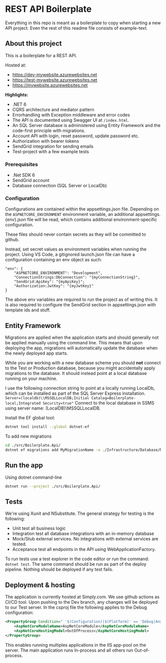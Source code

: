 # REST API Boilerplate

Everything in this repo is meant as a boilerplate to copy when starting a new API project. Even the rest of this readme file consists of example-text.

## About this project

This is a boilerplate for a REST API.

Hosted at:

- https://dev-mywebsite.azurewebsites.net
- https://test-mywebsite.azurewebsites.net
- https://mywebsite.azurewebsites.net

**Highlights:**

- .NET 6
- CQRS architecture and mediator pattern
- Errorhandling with Exception middleware and error codes
- The API is documented using Swagger UI at `/index.html`.
- An SQL Server database is administered using Entity Framework and the code-first principle with migrations.
- Account API with login, reset password, update password etc.
- Authorization with bearer tokens
- SendGrid integration for sending emails
- Test-project with a few example tests

### Prerequisites
- .Net SDK 6
- SendGrid account
- Database connection (SQL Server or LocalDb)

### Configuration
Configurations are contained within the appsettings.json file.
Depending on the `ASPNETCORE_ENVIRONMENT` environment variable, an additional appsettings.{env}.json file will be read, which contains additional environment-specific configuration.

These files should never contain secrets as they will be committed to github.

Instead, set secret values as environment variables when running the project.
Using VS Code, a gitignored launch.json file can have a configuration containing an env object as such:
```
"env": {
    "ASPNETCORE_ENVIRONMENT": "Development",
    "ConnectionStrings:DbConnection": "{myConnectionString}",
    "SendGrid:ApiKey": "{myApiKey}";
    "Authorization:JwtKey": "{myJwtKey}"
}
```

The above env variables are required to run the project as of writing this.
It is also required to configure the SendGrid section in appsettings.json with template ids and stuff.

## Entity Framework
Migrations are applied when the application starts and should generally not be applied manually using the command line.
This means that upon deploying the app, migrations will automatically update the database when the newly deployed app starts.

While you are working with a new database scheme you should **not** connect to the Test or Production database,
because you might accidentally apply migrations to the database.
It should instead point at a local database running on your machine.

I use the following connection string to point at a locally running LocalDb, which can be installed as part of the SQL Server Express installation. `Server=(localdb)\\MSSQLLocalDB;Initial Catalog=Boilerplate-local;Integrated Security=true"`
Connect to the local database in SSMS using server name: (LocalDB)\MSSQLLocalDB.

Install the EF global tool:
```sh
dotnet tool install --global dotnet-ef
```

To add new migrations

```sh
cd ./src/Boilerplate.Api/
dotnet ef migrations add MyMigrationName -o ./Infrastructure/Database/Migrations
```

## Run the app

Using dotnet command-line

```sh
dotnet run --project ./src/Boilerplate.Api/
```

## Tests

We're using Xunit and NSubstitute.
The general strategy for testing is the following:

- Unit test all business logic
- Integration test all database integrations with an in-memory database
- Mock/Stub external services. No integrations with external services are tested.
- Acceptance test all endpoints in the API using WebApplicationFactory.

To run tests use a test explorer in the code editor or run the command: `dotnet test`.
The same command should be run as part of the deploy pipeline. Nothing should be deployed if any test fails.

## Deployment & hosting

The application is currently hosted at Simply.com.
We use github actions as CI/CD tool. Upon pushing to the Dev branch, any changes will be deployed to our Test server.
In the csproj file the following applies to the Debug configuration:

```xml
<PropertyGroup Condition=" '$(Configuration)|$(Platform)' == 'Debug|AnyCPU' ">
    <AspNetCoreModuleName>AspNetCoreModule</AspNetCoreModuleName>
    <AspNetCoreHostingModel>OutOfProcess</AspNetCoreHostingModel>
</PropertyGroup>
```

This enables running multiples applications in the IIS app-pool on the server.
The main application runs In-process and all others run Out-of-process.
